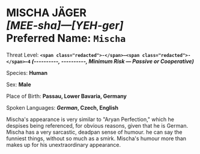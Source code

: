 # MISCHA JÄGER<br>*[MEE-sha]—[YEH-ger]*<br>Preferred Name: `Mischa`

Threat Level: **`<span class="redacted">-</span>—<span class="redacted">-</span>—4` *(<span class="redacted">----------</span>, <span class="redacted">----------</span>, Minimum Risk — Passive or Cooperative)***

Species: **Human**

Sex: **Male**

Place of Birth: **Passau, Lower Bavaria, Germany**

Spoken Languages: ***German*, Czech, English**

Mischa's appearance is very similar to "Aryan Perfection," which he despises being referenced, for obvious reasons, given that he is German. Mischa has a very sarcastic, deadpan sense of humour. he can say the funniest things, without so much as a smirk. Mischa's humour more than makes up for his unextraordinary appearance.

